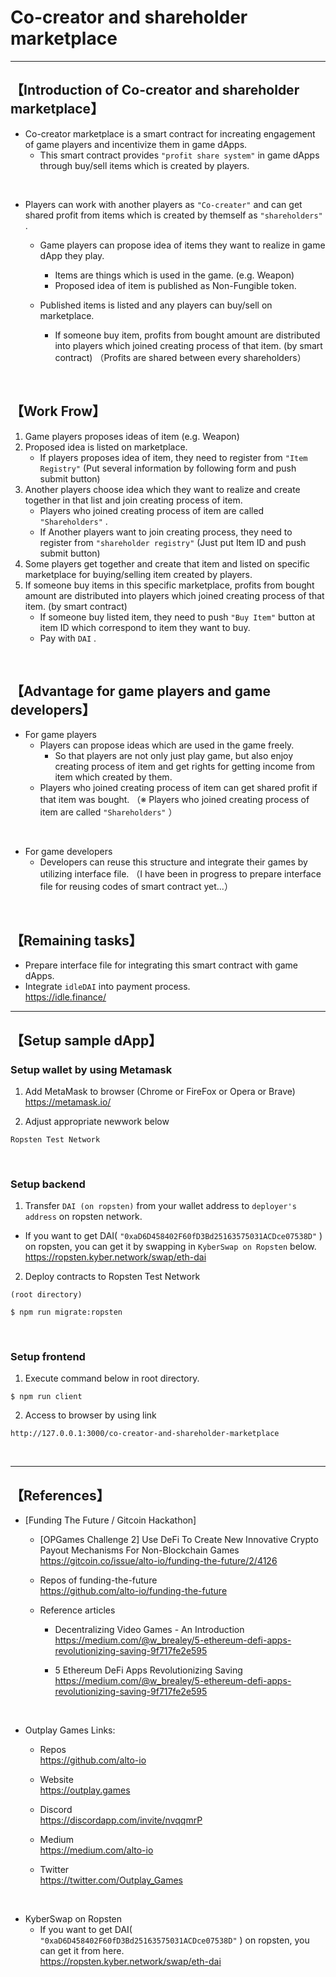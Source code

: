 # Co-creator and shareholder marketplace

***
## 【Introduction of Co-creator and shareholder marketplace】
- Co-creator marketplace is a smart contract for increating engagement of game players and incentivize them in game dApps.
  - This smart contract provides `"profit share system"` in game dApps through buy/sell items which is created by players.

<br>


- Players can work with another players as `"Co-creater"` and can get shared profit from items which is created by themself as `"shareholders"` .
  - Game players can propose idea of items they want to realize in game dApp they play.
    - Items are things which is used in the game. (e.g. Weapon) 
    - Proposed idea of item is published as Non-Fungible token.
  
  - Published items is listed and any players can buy/sell on marketplace. 
    - If someone buy item, profits from bought amount are distributed into players which joined creating process of that item. (by smart contract)
   （Profits are shared between every shareholders）

<br>


## 【Work Frow】
1. Game players proposes ideas of item (e.g. Weapon) 
2. Proposed idea is listed on marketplace.
   - If players proposes idea of item, they need to register from `"Item Registry"` (Put several information by following form and push submit button) 
3. Another players choose idea which they want to realize and create together in that list and join creating process of item.
   - Players who joined creating process of item are called `"Shareholders"` . 
   - If Another players want to join creating process, they need to register from `"shareholder registry"` (Just put Item ID and push submit button) 
4. Some players get together and create that item and listed on specific marketplace for buying/selling item created by players.    
5. If someone buy items in this specific marketplace, profits from bought amount are distributed into players which joined creating process of that item. (by smart contract)
   - If someone buy listed item, they need to push `"Buy Item"` button at item ID which correspond to item they want to buy.
   - Pay with `DAI` .

<br>

## 【Advantage for game players and game developers】
- For game players
  - Players can propose ideas which are used in the game freely.
     - So that players are not only just play game, but also enjoy creating process of item and get rights for getting income from item which created by them.
  - Players who joined creating process of item can get shared profit if that item was bought. 
  （※ Players who joined creating process of item are called `"Shareholders"` ）

<br>

- For game developers
  - Developers can reuse this structure and integrate their games by utilizing interface file.
  （I have been in progress to prepare interface file for reusing codes of smart contract yet...）

<br>

## 【Remaining tasks】
- Prepare interface file for integrating this smart contract with game dApps.
- Integrate `idleDAI` into payment process.  
https://idle.finance/

***

## 【Setup sample dApp】
### Setup wallet by using Metamask
1. Add MetaMask to browser (Chrome or FireFox or Opera or Brave)    
https://metamask.io/  


2. Adjust appropriate newwork below 
```
Ropsten Test Network
```

&nbsp;


### Setup backend
1. Transfer `DAI (on ropsten)` from your wallet address to `deployer's address` on ropsten network. 
  - If you want to get DAI( `"0xaD6D458402F60fD3Bd25163575031ACDce07538D"` ) on ropsten, you can get it by swapping in `KyberSwap on Ropsten` below.  
    https://ropsten.kyber.network/swap/eth-dai


2. Deploy contracts to Ropsten Test Network
```
(root directory)

$ npm run migrate:ropsten
```

&nbsp;


### Setup frontend
1. Execute command below in root directory.
```
$ npm run client
```

2. Access to browser by using link 
```
http://127.0.0.1:3000/co-creator-and-shareholder-marketplace
```

&nbsp;



***

## 【References】
- [Funding The Future / Gitcoin Hackathon]
  - [OPGames Challenge 2] Use DeFi To Create New Innovative Crypto Payout Mechanisms For Non-Blockchain Games  
  https://gitcoin.co/issue/alto-io/funding-the-future/2/4126

  - Repos of funding-the-future  
    https://github.com/alto-io/funding-the-future  

  - Reference articles  
    - Decentralizing Video Games - An Introduction  
      https://medium.com/@w_brealey/5-ethereum-defi-apps-revolutionizing-saving-9f717fe2e595

    - 5 Ethereum DeFi Apps Revolutionizing Saving  
      https://medium.com/@w_brealey/5-ethereum-defi-apps-revolutionizing-saving-9f717fe2e595



<br>

- Outplay Games Links:  
  - Repos  
    https://github.com/alto-io 

  - Website    
    https://outplay.games

  - Discord  
    https://discordapp.com/invite/nvqqmrP

  - Medium   
    https://medium.com/alto-io

  - Twitter  
    https://twitter.com/Outplay_Games

<br>

- KyberSwap on Ropsten  
  - If you want to get DAI( `"0xaD6D458402F60fD3Bd25163575031ACDce07538D"` ) on ropsten, you can get it from here.  
    https://ropsten.kyber.network/swap/eth-dai
